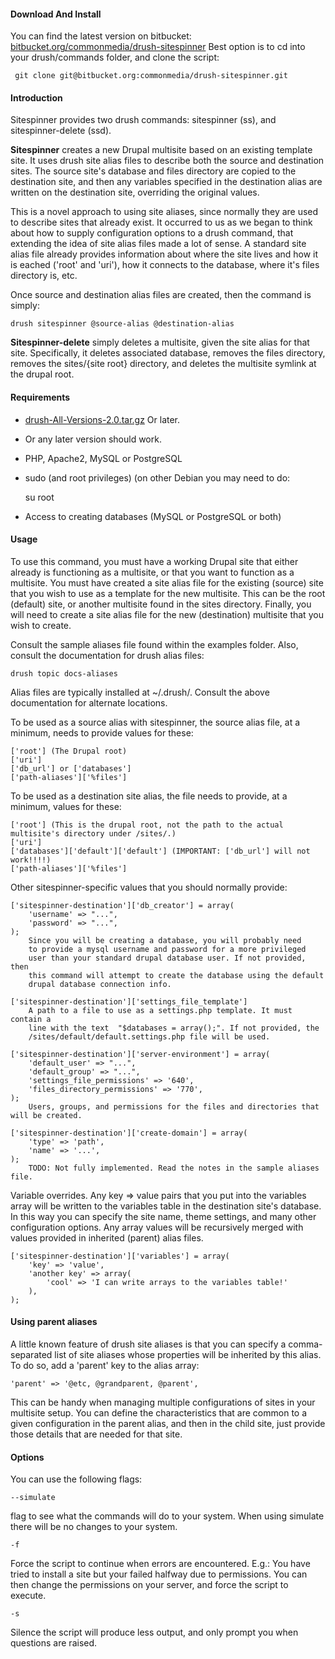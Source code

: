 #### Download And Install

You can find the latest version on bitbucket:
[bitbucket.org/commonmedia/drush-sitespinner](https://bitbucket.org/commonmedia/drush-sitespinner)
Best option is to cd into your drush/commands folder, and clone the script:

     git clone git@bitbucket.org:commonmedia/drush-sitespinner.git

#### Introduction

Sitespinner provides two drush commands: sitespinner (ss), and 
sitespinner-delete (ssd).

**Sitespinner** creates a new Drupal multisite based on an existing template site. 
It uses drush site alias files to describe both the source and destination 
sites. The source site's database and files directory are copied to the 
destination site, and then any variables specified in the destination alias are
written on the destination site, overriding the original values.

This is a novel approach to using site aliases, since normally they are used to
describe sites that already exist. It occurred to us as we began to think about
how to supply configuration options to a drush command, that extending the idea 
of site alias files made a lot of sense. A standard site alias file already 
provides information about where the site lives and how it is eached ('root' 
and 'uri'), how it connects to the database, where it's files directory is, etc.

Once source and destination alias files are created, then the command is simply:

    drush sitespinner @source-alias @destination-alias

**Sitespinner-delete** simply deletes a multisite, given the site alias for that
site. Specifically, it deletes associated database, removes the files directory,
removes the sites/{site root} directory, and deletes the multisite symlink at
the drupal root.
    
#### Requirements

* [drush-All-Versions-2.0.tar.gz](http://ftp.drupal.org/files/projects/drush-All-Versions-2.0.tar.gz) Or later.
* Or any later version should work.
* PHP, Apache2, MySQL or PostgreSQL
* sudo (and root privileges) (on other Debian you may need to do:

    su root

* Access to creating databases (MySQL or PostgreSQL or both)

#### Usage

To use this command, you must have a working Drupal site that either already
is functioning as a multisite, or that you want to function as a multisite. You must
have created a site alias file for the existing (source) site that you wish to
use as a template for the new multisite. This can be the root (default) site,
or another multisite found in the sites directory. Finally, you will need to
create a site alias file for the new (destination) multisite that you wish to
create.
 
Consult the sample aliases file found within the examples folder. Also, consult
the documentation for drush alias files:

    drush topic docs-aliases

Alias files are typically installed at ~/.drush/. Consult the above documentation
for alternate locations.

To be used as a source alias with sitespinner, the source alias file, at a
minimum, needs to provide values for these:

    ['root'] (The Drupal root)
    ['uri']
    ['db_url'] or ['databases']
    ['path-aliases']['%files']

To be used as a destination site alias, the file needs to provide, at a minimum,
values for these:

    ['root'] (This is the drupal root, not the path to the actual multisite's directory under /sites/.)
    ['uri']
    ['databases']['default']['default'] (IMPORTANT: ['db_url'] will not work!!!!)
    ['path-aliases']['%files']
    
Other sitespinner-specific values that you should normally provide:

    ['sitespinner-destination']['db_creator'] = array(
        'username' => "...",
        'password' => "...",
    );
        Since you will be creating a database, you will probably need 
        to provide a mysql username and password for a more privileged 
        user than your standard drupal database user. If not provided, then
        this command will attempt to create the database using the default
        drupal database connection info.
        
    ['sitespinner-destination']['settings_file_template'] 
        A path to a file to use as a settings.php template. It must contain a
        line with the text  "$databases = array();". If not provided, the 
        /sites/default/default.settings.php file will be used.
        
    ['sitespinner-destination']['server-environment'] = array(
        'default_user' => "...",
        'default_group' => "...",
        'settings_file_permissions' => '640',
        'files_directory_permissions' => '770',
    );
        Users, groups, and permissions for the files and directories that will be created.
        
    ['sitespinner-destination']['create-domain'] = array(
        'type' => 'path',
        'name' => '...',
    );
        TODO: Not fully implemented. Read the notes in the sample aliases file.

Variable overrides. Any key => value pairs that you put into the variables array
will be written to the variables table in the destination site's database. In this way
you can specify the site name, theme settings, and many other configuration options.
Any array values will be recursively merged with values provided in inherited (parent) alias
files.

    ['sitespinner-destination']['variables'] = array(
        'key' => 'value',
        'another key' => array(
            'cool' => 'I can write arrays to the variables table!'
        ),
    );

#### Using parent aliases

A little known feature of drush site aliases is that you can specify a comma-separated
list of site aliases whose properties will be inherited by this alias. To do so, add a
'parent' key to the alias array:

    'parent' => '@etc, @grandparent, @parent',

This can be handy when managing multiple configurations of sites in your multisite
setup. You can define the characteristics that are common to a given configuration
in the parent alias, and then in the child site, just provide those details that
are needed for that site.

#### Options

You can use the following flags:

    --simulate

flag to see what the commands will do to your system. When using simulate there
will be no changes to your system.

    -f

Force the script to continue when errors are encountered. E.g.:
You have tried to install a site but your failed halfway due to permissions.
You can then change the permissions on your server, and force the script to execute.

    -s

Silence the script will produce less output, and only prompt you when
questions are raised.